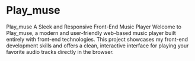 # Play_muse
Play_muse A Sleek and Responsive Front-End Music Player Welcome to Play_muse, a modern and user-friendly web-based music player built entirely with front-end technologies. This project showcases my front-end development skills and offers a clean, interactive interface for playing your favorite audio tracks directly in the browser.
